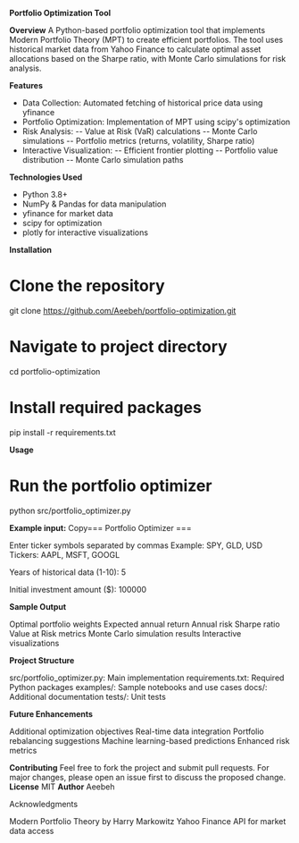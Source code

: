 **Portfolio Optimization Tool**

**Overview**
A Python-based portfolio optimization tool that implements Modern Portfolio Theory (MPT) to create efficient portfolios. The tool uses historical market data from Yahoo Finance to calculate optimal asset allocations based on the Sharpe ratio, with Monte Carlo simulations for risk analysis.

**Features**
- Data Collection: Automated fetching of historical price data using yfinance
- Portfolio Optimization: Implementation of MPT using scipy's optimization
- Risk Analysis:
-- Value at Risk (VaR) calculations
-- Monte Carlo simulations
-- Portfolio metrics (returns, volatility, Sharpe ratio)
- Interactive Visualization:
-- Efficient frontier plotting
-- Portfolio value distribution
-- Monte Carlo simulation paths

**Technologies Used**
- Python 3.8+
- NumPy & Pandas for data manipulation
- yfinance for market data
- scipy for optimization
- plotly for interactive visualizations

**Installation**
# Clone the repository
git clone https://github.com/Aeebeh/portfolio-optimization.git
# Navigate to project directory
cd portfolio-optimization
# Install required packages
pip install -r requirements.txt


**Usage**
# Run the portfolio optimizer
python src/portfolio_optimizer.py

**Example input:**
Copy=== Portfolio Optimizer ===

Enter ticker symbols separated by commas
Example: SPY, GLD, USD
Tickers: AAPL, MSFT, GOOGL

Years of historical data (1-10): 5

Initial investment amount ($): 100000

**Sample Output**

Optimal portfolio weights
Expected annual return
Annual risk
Sharpe ratio
Value at Risk metrics
Monte Carlo simulation results
Interactive visualizations

**Project Structure**

src/portfolio_optimizer.py: Main implementation
requirements.txt: Required Python packages
examples/: Sample notebooks and use cases
docs/: Additional documentation
tests/: Unit tests

**Future Enhancements**

Additional optimization objectives
Real-time data integration
Portfolio rebalancing suggestions
Machine learning-based predictions
Enhanced risk metrics

**Contributing**
Feel free to fork the project and submit pull requests. For major changes, please open an issue first to discuss the proposed change.
**License**
MIT
**Author**
Aeebeh

Acknowledgments

Modern Portfolio Theory by Harry Markowitz
Yahoo Finance API for market data access
